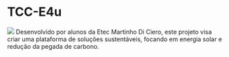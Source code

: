 # TCC-E4u
<img src="https://Design sem nome (3).png">
Desenvolvido por alunos da Etec Martinho Di Ciero, este projeto visa criar uma plataforma de soluções sustentáveis, focando em energia solar e redução da pegada de carbono.
